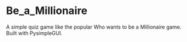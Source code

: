 # Be_a_Millionaire
A simple quiz game like the popular Who wants to be a Millionaire game. Built with PysimpleGUI.
